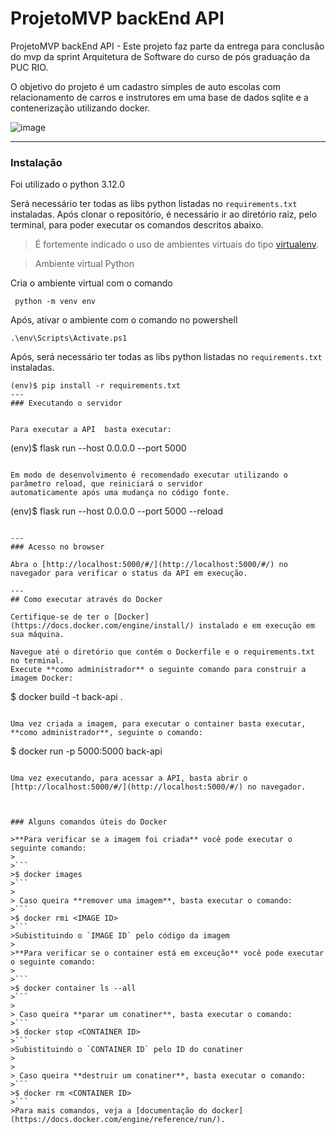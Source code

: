 # ProjetoMVP backEnd API
ProjetoMVP backEnd API - Este projeto faz parte da entrega para conclusão do mvp da sprint Arquitetura de Software do curso de pós graduação da PUC RIO.

O objetivo do projeto é um cadastro simples de auto escolas com relacionamento de carros e instrutores em uma base de dados sqlite e a contenerização utilizando docker.

![image](https://github.com/ronanrj/ProjetoMvpBackEndApiDocker/assets/20301129/aa2a7fc3-aa3c-4303-8e75-260a8236a76b)


---
### Instalação
Foi utilizado o python 3.12.0

Será necessário ter todas as libs python listadas no `requirements.txt` instaladas.
Após clonar o repositório, é necessário ir ao diretório raiz, pelo terminal, para poder executar os comandos descritos abaixo.

> É fortemente indicado o uso de ambientes virtuais do tipo [virtualenv](https://virtualenv.pypa.io/en/latest/installation.html).

> Ambiente virtual Python

Cria o ambiente virtual com o comando
```
 python -m venv env
```

Após, ativar o ambiente com o comando no powershell
```
.\env\Scripts\Activate.ps1
```

Após, será necessário ter todas as libs python listadas no `requirements.txt` instaladas.

```
(env)$ pip install -r requirements.txt
---
### Executando o servidor


Para executar a API  basta executar:

```
(env)$ flask run --host 0.0.0.0 --port 5000
```

Em modo de desenvolvimento é recomendado executar utilizando o parâmetro reload, que reiniciará o servidor
automaticamente após uma mudança no código fonte. 

```
(env)$ flask run --host 0.0.0.0 --port 5000 --reload
```

---
### Acesso no browser

Abra o [http://localhost:5000/#/](http://localhost:5000/#/) no navegador para verificar o status da API em execução.

---
## Como executar através do Docker

Certifique-se de ter o [Docker](https://docs.docker.com/engine/install/) instalado e em execução em sua máquina.

Navegue até o diretório que contém o Dockerfile e o requirements.txt no terminal.
Execute **como administrador** o seguinte comando para construir a imagem Docker:

```
$ docker build -t back-api .
```

Uma vez criada a imagem, para executar o container basta executar, **como administrador**, seguinte o comando:

```
$ docker run -p 5000:5000 back-api
```

Uma vez executando, para acessar a API, basta abrir o [http://localhost:5000/#/](http://localhost:5000/#/) no navegador.



### Alguns comandos úteis do Docker

>**Para verificar se a imagem foi criada** você pode executar o seguinte comando:
>
>```
>$ docker images
>```
>
> Caso queira **remover uma imagem**, basta executar o comando:
>```
>$ docker rmi <IMAGE ID>
>```
>Subistituindo o `IMAGE ID` pelo código da imagem
>
>**Para verificar se o container está em exceução** você pode executar o seguinte comando:
>
>```
>$ docker container ls --all
>```
>
> Caso queira **parar um conatiner**, basta executar o comando:
>```
>$ docker stop <CONTAINER ID>
>```
>Subistituindo o `CONTAINER ID` pelo ID do conatiner
>
>
> Caso queira **destruir um conatiner**, basta executar o comando:
>```
>$ docker rm <CONTAINER ID>
>```
>Para mais comandos, veja a [documentação do docker](https://docs.docker.com/engine/reference/run/).
